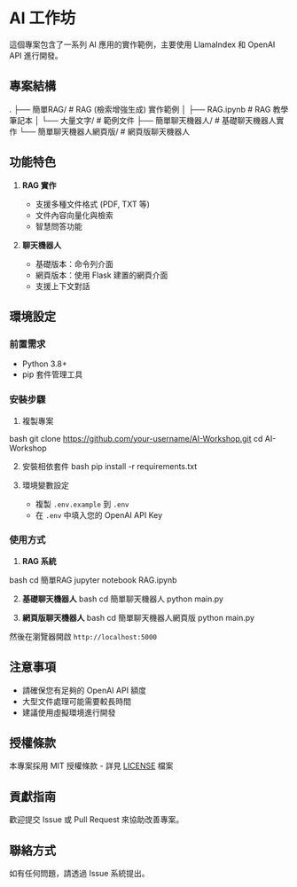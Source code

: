 # AI 工作坊

這個專案包含了一系列 AI 應用的實作範例，主要使用 LlamaIndex 和 OpenAI API 進行開發。

## 專案結構
.
├── 簡單RAG/ # RAG (檢索增強生成) 實作範例
│ ├── RAG.ipynb # RAG 教學筆記本
│ └── 大量文字/ # 範例文件
├── 簡單聊天機器人/ # 基礎聊天機器人實作
└── 簡單聊天機器人網頁版/ # 網頁版聊天機器人


## 功能特色

1. **RAG 實作**
   - 支援多種文件格式 (PDF, TXT 等)
   - 文件內容向量化與檢索
   - 智慧問答功能

2. **聊天機器人**
   - 基礎版本：命令列介面
   - 網頁版本：使用 Flask 建置的網頁介面
   - 支援上下文對話

## 環境設定

### 前置需求
- Python 3.8+
- pip 套件管理工具

### 安裝步驟

1. 複製專案
   
bash
git clone https://github.com/your-username/AI-Workshop.git
cd AI-Workshop

2. 安裝相依套件
bash
pip install -r requirements.txt


3. 環境變數設定
   - 複製 `.env.example` 到 `.env`
   - 在 `.env` 中填入您的 OpenAI API Key

### 使用方式

1. **RAG 系統**

bash
cd 簡單RAG
jupyter notebook RAG.ipynb


2. **基礎聊天機器人**
bash
cd 簡單聊天機器人
python main.py

3. **網頁版聊天機器人**
bash
cd 簡單聊天機器人網頁版
python main.py


然後在瀏覽器開啟 `http://localhost:5000`

## 注意事項

- 請確保您有足夠的 OpenAI API 額度
- 大型文件處理可能需要較長時間
- 建議使用虛擬環境進行開發

## 授權條款

本專案採用 MIT 授權條款 - 詳見 [LICENSE](LICENSE) 檔案

## 貢獻指南

歡迎提交 Issue 或 Pull Request 來協助改善專案。

## 聯絡方式

如有任何問題，請透過 Issue 系統提出。